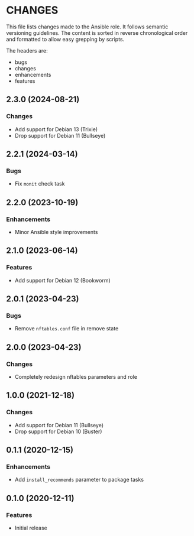 # CHANGES

This file lists changes made to the Ansible role. It follows semantic versioning
guidelines. The content is sorted in reverse chronological order and formatted
to allow easy grepping by scripts.

The headers are:
- bugs
- changes
- enhancements
- features

## 2.3.0 (2024-08-21)

### Changes

- Add support for Debian 13 (Trixie)
- Drop support for Debian 11 (Bullseye)

## 2.2.1 (2024-03-14)

### Bugs

- Fix `monit` check task

## 2.2.0 (2023-10-19)

### Enhancements

- Minor Ansible style improvements

## 2.1.0 (2023-06-14)

### Features

- Add support for Debian 12 (Bookworm)

## 2.0.1 (2023-04-23)

### Bugs

- Remove `nftables.conf` file in remove state

## 2.0.0 (2023-04-23)

### Changes

- Completely redesign nftables parameters and role

## 1.0.0 (2021-12-18)

### Changes

- Add support for Debian 11 (Bullseye)
- Drop support for Debian 10 (Buster)

## 0.1.1 (2020-12-15)

### Enhancements

- Add `install_recommends` parameter to package tasks

## 0.1.0 (2020-12-11)

### Features

- Initial release
